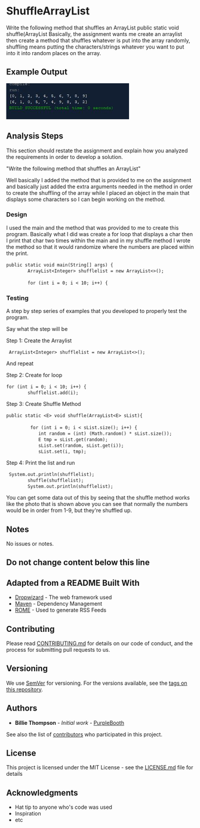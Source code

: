 # ShuffleArrayList

Write the following method that shuffles an ArrayList
 public static <E> void shuffle(ArrayList<E>
  Basically, the assignment wants me create an arraylist then create a method that shuffles
  whatever is put into the array randomly, shuffling means putting the characters/strings whatever you want to put into
  it into random places on the array.

## Example Output

![Sample Output](README.jpg)

## Analysis Steps

This section should restate the assignment and explain how you analyzed the requirements in order 
to develop a solution.

"Write the following method that shuffles an ArrayList"

Well basically I added the method that is provided to me on the assignment and basically just added the extra arguments
needed in the method in order to create the shuffling of the array while I placed an object in the main that displays some characters so I can
begin working on the method.

### Design

I used the main and the method that was provided to me to create this program. Basically what I did was 
create a for loop that displays a char then I print that char two times within the main and in my shuffle method
I wrote the method so that it would randomize where the numbers are placed within the print.

```
public static void main(String[] args) {
        ArrayList<Integer> shufflelist = new ArrayList<>();
        
        for (int i = 0; i < 10; i++) {
```

### Testing

A step by step series of examples that you developed to properly test the program. 

Say what the step will be

Step 1: Create the Arraylist

```
 ArrayList<Integer> shufflelist = new ArrayList<>();
```

And repeat

Step 2: Create for loop

```
for (int i = 0; i < 10; i++) {
        shufflelist.add(i);
```
Step 3: Create Shuffle Method

```
public static <E> void shuffle(ArrayList<E> sList){

         for (int i = 0; i < sList.size(); i++) {
            int random = (int) (Math.random() * sList.size());
            E tmp = sList.get(random);
            sList.set(random, sList.get(i));
            sList.set(i, tmp);
```

Step 4: Print the list and run
```
 System.out.println(shufflelist);
        shuffle(shufflelist);
        System.out.println(shufflelist);
```

You can get some data out of this by seeing that the shuffle method works like the photo that is shown above
you can see that normally the numbers would be in order from 1-9, but they're shuffled up.

## Notes

No issues or notes.

## Do not change content below this line
## Adapted from a README Built With

* [Dropwizard](http://www.dropwizard.io/1.0.2/docs/) - The web framework used
* [Maven](https://maven.apache.org/) - Dependency Management
* [ROME](https://rometools.github.io/rome/) - Used to generate RSS Feeds

## Contributing

Please read [CONTRIBUTING.md](https://gist.github.com/PurpleBooth/b24679402957c63ec426) for details on our code of conduct, and the process for submitting pull requests to us.

## Versioning

We use [SemVer](http://semver.org/) for versioning. For the versions available, see the [tags on this repository](https://github.com/your/project/tags). 

## Authors

* **Billie Thompson** - *Initial work* - [PurpleBooth](https://github.com/PurpleBooth)

See also the list of [contributors](https://github.com/your/project/contributors) who participated in this project.

## License

This project is licensed under the MIT License - see the [LICENSE.md](LICENSE.md) file for details

## Acknowledgments

* Hat tip to anyone who's code was used
* Inspiration
* etc
